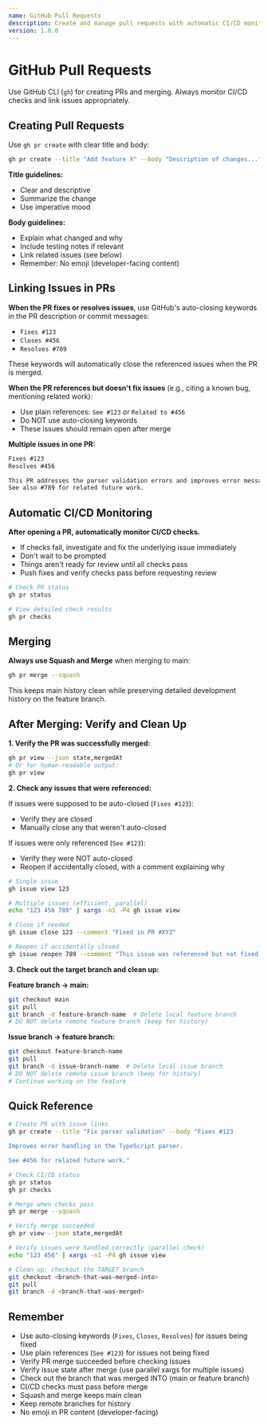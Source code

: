 ```yaml
---
name: GitHub Pull Requests
description: Create and manage pull requests with automatic CI/CD monitoring, issue linking, and squash merges using gh CLI
version: 1.0.0
---
```


# GitHub Pull Requests

Use GitHub CLI (`gh`) for creating PRs and merging. Always monitor CI/CD checks and link issues appropriately.

## Creating Pull Requests

Use `gh pr create` with clear title and body:

```bash
gh pr create --title "Add feature X" --body "Description of changes..."
```

**Title guidelines:**
- Clear and descriptive
- Summarize the change
- Use imperative mood

**Body guidelines:**
- Explain what changed and why
- Include testing notes if relevant
- Link related issues (see below)
- Remember: No emoji (developer-facing content)

## Linking Issues in PRs

**When the PR fixes or resolves issues**, use GitHub's auto-closing keywords in the PR description or commit messages:

- `Fixes #123`
- `Closes #456`
- `Resolves #789`

These keywords will automatically close the referenced issues when the PR is merged.

**When the PR references but doesn't fix issues** (e.g., citing a known bug, mentioning related work):

- Use plain references: `See #123` or `Related to #456`
- Do NOT use auto-closing keywords
- These issues should remain open after merge

**Multiple issues in one PR:**
```markdown
Fixes #123
Resolves #456

This PR addresses the parser validation errors and improves error messages.
See also #789 for related future work.
```

## Automatic CI/CD Monitoring

**After opening a PR, automatically monitor CI/CD checks.**

- If checks fail, investigate and fix the underlying issue immediately
- Don't wait to be prompted
- Things aren't ready for review until all checks pass
- Push fixes and verify checks pass before requesting review

```bash
# Check PR status
gh pr status

# View detailed check results
gh pr checks
```

## Merging

**Always use Squash and Merge** when merging to main:

```bash
gh pr merge --squash
```

This keeps main history clean while preserving detailed development history on the feature branch.

## After Merging: Verify and Clean Up

**1. Verify the PR was successfully merged:**
```bash
gh pr view --json state,mergedAt
# Or for human-readable output:
gh pr view
```

**2. Check any issues that were referenced:**

If issues were supposed to be auto-closed (`Fixes #123`):
- Verify they are closed
- Manually close any that weren't auto-closed

If issues were only referenced (`See #123`):
- Verify they were NOT auto-closed
- Reopen if accidentally closed, with a comment explaining why

```bash
# Single issue
gh issue view 123

# Multiple issues (efficient, parallel)
echo "123 456 789" | xargs -n1 -P4 gh issue view

# Close if needed
gh issue close 123 --comment "Fixed in PR #XYZ"

# Reopen if accidentally closed
gh issue reopen 789 --comment "This issue was referenced but not fixed in PR #XYZ"
```

**3. Check out the target branch and clean up:**

**Feature branch → main:**
```bash
git checkout main
git pull
git branch -d feature-branch-name  # Delete local feature branch
# DO NOT delete remote feature branch (keep for history)
```

**Issue branch → feature branch:**
```bash
git checkout feature-branch-name
git pull
git branch -d issue-branch-name  # Delete local issue branch
# DO NOT delete remote issue branch (keep for history)
# Continue working on the feature
```

## Quick Reference

```bash
# Create PR with issue links
gh pr create --title "Fix parser validation" --body "Fixes #123

Improves error handling in the TypeScript parser.

See #456 for related future work."

# Check CI/CD status
gh pr status
gh pr checks

# Merge when checks pass
gh pr merge --squash

# Verify merge succeeded
gh pr view --json state,mergedAt

# Verify issues were handled correctly (parallel check)
echo "123 456" | xargs -n1 -P4 gh issue view

# Clean up: checkout the TARGET branch
git checkout <branch-that-was-merged-into>
git pull
git branch -d <branch-that-was-merged>
```

## Remember

- Use auto-closing keywords (`Fixes`, `Closes`, `Resolves`) for issues being fixed
- Use plain references (`See #123`) for issues not being fixed
- Verify PR merge succeeded before checking issues
- Verify issue state after merge (use parallel xargs for multiple issues)
- Check out the branch that was merged INTO (main or feature branch)
- CI/CD checks must pass before merge
- Squash and merge keeps main clean
- Keep remote branches for history
- No emoji in PR content (developer-facing)
